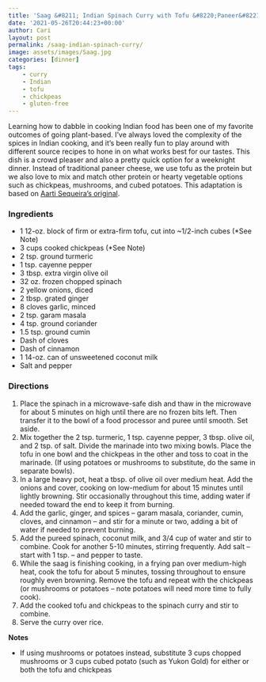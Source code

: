 ```yaml
---
title: 'Saag &#8211; Indian Spinach Curry with Tofu &#8220;Paneer&#8221;'
date: '2021-05-26T20:44:23+00:00'
author: Cari
layout: post
permalink: /saag-indian-spinach-curry/
image: assets/images/Saag.jpg
categories: [dinner]
tags:
    - curry
    - Indian
    - tofu
    - chickpeas
    - gluten-free
---
```


Learning how to dabble in cooking Indian food has been one of my favorite outcomes of going plant-based. I’ve always loved the complexity of the spices in Indian cooking, and it’s been really fun to play around with different source recipes to hone in on what works best for our tastes. This dish is a crowd pleaser and also a pretty quick option for a weeknight dinner. Instead of traditional paneer cheese, we use tofu as the protein but we also love to mix and match other protein or hearty vegetable options such as chickpeas, mushrooms, and cubed potatoes. This adaptation is based on [Aarti Sequeira’s original](https://www.foodnetwork.com/recipes/aarti-sequeira/saag-paneer1-1927603).

<h3> Ingredients </h3>

- 1 12-oz. block of firm or extra-firm tofu, cut into ~1/2-inch cubes (\*See Note)
- 3 cups cooked chickpeas (\*See Note)
- 2 tsp. ground turmeric
- 1 tsp. cayenne pepper
- 3 tbsp. extra virgin olive oil
- 32 oz. frozen chopped spinach
- 2 yellow onions, diced
- 2 tbsp. grated ginger
- 8 cloves garlic, minced
- 2 tsp. garam masala
- 4 tsp. ground coriander
- 1.5 tsp. ground cumin
- Dash of cloves
- Dash of cinnamon
- 1 14-oz. can of unsweetened coconut milk
- Salt and pepper

<h3> Directions </h3>

1. Place the spinach in a microwave-safe dish and thaw in the microwave for about 5 minutes on high until there are no frozen bits left. Then transfer it to the bowl of a food processor and puree until smooth. Set aside.
2. Mix together the 2 tsp. turmeric, 1 tsp. cayenne pepper, 3 tbsp. olive oil, and 2 tsp. of salt. Divide the marinade into two mixing bowls. Place the tofu in one bowl and the chickpeas in the other and toss to coat in the marinade. (If using potatoes or mushrooms to substitute, do the same in separate bowls).
3. In a large heavy pot, heat a tbsp. of olive oil over medium heat. Add the onions and cover, cooking on low-medium for about 15 minutes until lightly browning. Stir occasionally throughout this time, adding water if needed toward the end to keep it from burning.
4. Add the garlic, ginger, and spices – garam masala, coriander, cumin, cloves, and cinnamon – and stir for a minute or two, adding a bit of water if needed to prevent burning.
5. Add the pureed spinach, coconut milk, and 3/4 cup of water and stir to combine. Cook for another 5-10 minutes, stirring frequently. Add salt – start with 1 tsp. – and pepper to taste.
6. While the saag is finishing cooking, in a frying pan over medium-high heat, cook the tofu for about 5 minutes, tossing throughout to ensure roughly even browning. Remove the tofu and repeat with the chickpeas (or mushrooms or potatoes – note potatoes will need more time to fully cook).
7. Add the cooked tofu and chickpeas to the spinach curry and stir to combine.
8. Serve the curry over rice.

**Notes**

- If using mushrooms or potatoes instead, substitute 3 cups chopped mushrooms or 3 cups cubed potato (such as Yukon Gold) for either or both the tofu and chickpeas